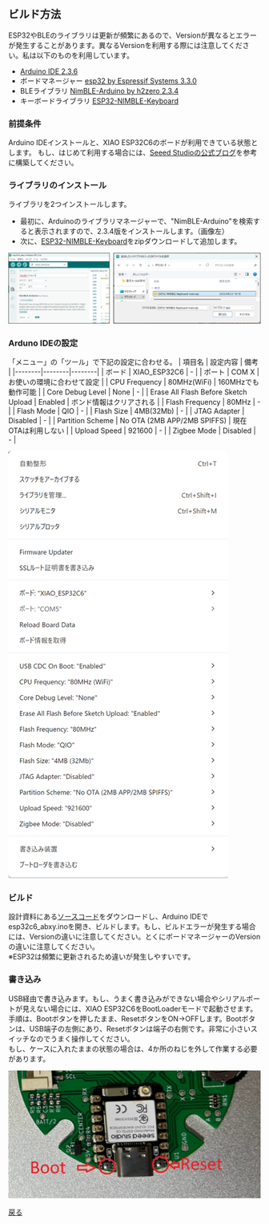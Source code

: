 ## ビルド方法
ESP32やBLEのライブラリは更新が頻繁にあるので、Versionが異なるとエラーが発生することがあります。異なるVersionを利用する際には注意してください。私は以下のものを利用しています。
- [Arduino IDE 2.3.6](https://www.arduino.cc/en/software/)
- ボードマネージャー [esp32 by Espressif Systems 3.3.0](https://github.com/espressif/arduino-esp32)
- BLEライブラリ [NimBLE-Arduino by h2zero 2.3.4](https://github.com/h2zero/NimBLE-Arduino)
- キーボードライブラリ [ESP32-NIMBLE-Keyboard](https://github.com/Berg0162/ESP32-NIMBLE-Keyboard)

### 前提条件
Arduino IDEインストールと、XIAO ESP32C6のボードが利用できている状態とします。
もし、はじめて利用する場合には、[Seeed Studioの公式ブログ](https://wiki.seeedstudio.com/xiao_esp32c6_getting_started/)を参考に構築してください。

### ライブラリのインストール
ライブラリを2つインストールします。
- 最初に、Arduinoのライブラリマネージャーで、"NimBLE-Arduino"を検索すると表示されますので、2.3.4版をインストールします。（画像左）
- 次に、[ESP32-NIMBLE-Keyboard](https://github.com/Berg0162/ESP32-NIMBLE-Keyboard)をzipダウンロードして追加します。

![ライブラリイメージ画像](../image/SOFTWARE_BUILD/library.png)

### Arduno IDEの設定
「メニュー」の「ツール」で下記の設定に合わせる。
| 項目名 | 設定内容 | 備考 |
|--------|--------|--------|
| ボード | XIAO_ESP32C6 | - |
| ポート | COM X | お使いの環境に合わせて設定 |
| CPU Frequency | 80MHz(WiFi) | 160MHzでも動作可能 |
| Core Debug Level | None | - |
| Erase All Flash Before Sketch Upload | Enabled | ボンド情報はクリアされる |
| Flash Frequency | 80MHz | - |
| Flash Mode | QIO | - |
| Flash Size | 4MB(32Mb) | - |
| JTAG Adapter | Disabled | - |
| Partition Scheme | No OTA (2MB APP/2MB SPIFFS) | 現在OTAは利用しない |
| Upload Speed | 921600 | - |
| Zigbee Mode | Disabled | - |

![分解イメージ画像](../image/SOFTWARE_BUILD/arduino_tool.png)

### ビルド
設計資料にある[ソースコード](./source/esp32c6_abxy/)をダウンロードし、Arduino IDEでesp32c6_abxy.inoを開き、ビルドします。もし、ビルドエラーが発生する場合には、Versionの違いに注意してください。とくにボードマネージャーのVersionの違いに注意してください。<br>
※ESP32は頻繁に更新されるため違いが発生しやすいです。

### 書き込み
USB経由で書き込みます。もし、うまく書き込みができない場合やシリアルポートが見えない場合には、XIAO ESP32C6をBootLoaderモードで起動させます。手順は、Bootボタンを押したまま、ResetボタンをON->OFFします。Bootボタンは、USB端子の左側にあり、Resetボタンは端子の右側です。非常に小さいスイッチなのでうまく操作してください。<br>
もし、ケースに入れたままの状態の場合は、4か所のねじを外して作業する必要があります。

![分解イメージ画像](../image/SOFTWARE_BUILD/Boot_Reset.jpg)

[戻る](../README.ja.md)